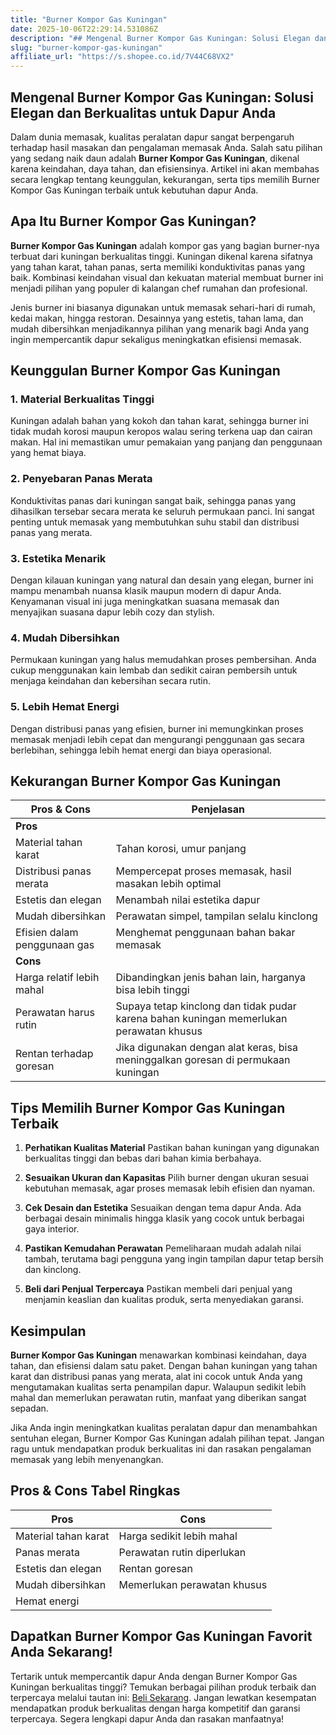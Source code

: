 ```yaml
---
title: "Burner Kompor Gas Kuningan"
date: 2025-10-06T22:29:14.531086Z
description: "## Mengenal Burner Kompor Gas Kuningan: Solusi Elegan dan Berkualitas untuk Dapur Anda..."
slug: "burner-kompor-gas-kuningan"
affiliate_url: "https://s.shopee.co.id/7V44C68VX2"
---
```

## Mengenal Burner Kompor Gas Kuningan: Solusi Elegan dan Berkualitas untuk Dapur Anda

Dalam dunia memasak, kualitas peralatan dapur sangat berpengaruh terhadap hasil masakan dan pengalaman memasak Anda. Salah satu pilihan yang sedang naik daun adalah **Burner Kompor Gas Kuningan**, dikenal karena keindahan, daya tahan, dan efisiensinya. Artikel ini akan membahas secara lengkap tentang keunggulan, kekurangan, serta tips memilih Burner Kompor Gas Kuningan terbaik untuk kebutuhan dapur Anda.

## Apa Itu Burner Kompor Gas Kuningan?

**Burner Kompor Gas Kuningan** adalah kompor gas yang bagian burner-nya terbuat dari kuningan berkualitas tinggi. Kuningan dikenal karena sifatnya yang tahan karat, tahan panas, serta memiliki konduktivitas panas yang baik. Kombinasi keindahan visual dan kekuatan material membuat burner ini menjadi pilihan yang populer di kalangan chef rumahan dan profesional.

Jenis burner ini biasanya digunakan untuk memasak sehari-hari di rumah, kedai makan, hingga restoran. Desainnya yang estetis, tahan lama, dan mudah dibersihkan menjadikannya pilihan yang menarik bagi Anda yang ingin mempercantik dapur sekaligus meningkatkan efisiensi memasak.

## Keunggulan Burner Kompor Gas Kuningan

### 1. Material Berkualitas Tinggi
Kuningan adalah bahan yang kokoh dan tahan karat, sehingga burner ini tidak mudah korosi maupun keropos walau sering terkena uap dan cairan makan. Hal ini memastikan umur pemakaian yang panjang dan penggunaan yang hemat biaya.

### 2. Penyebaran Panas Merata
Konduktivitas panas dari kuningan sangat baik, sehingga panas yang dihasilkan tersebar secara merata ke seluruh permukaan panci. Ini sangat penting untuk memasak yang membutuhkan suhu stabil dan distribusi panas yang merata.

### 3. Estetika Menarik
Dengan kilauan kuningan yang natural dan desain yang elegan, burner ini mampu menambah nuansa klasik maupun modern di dapur Anda. Kenyamanan visual ini juga meningkatkan suasana memasak dan menyajikan suasana dapur lebih cozy dan stylish.

### 4. Mudah Dibersihkan
Permukaan kuningan yang halus memudahkan proses pembersihan. Anda cukup menggunakan kain lembab dan sedikit cairan pembersih untuk menjaga keindahan dan kebersihan secara rutin.

### 5. Lebih Hemat Energi
Dengan distribusi panas yang efisien, burner ini memungkinkan proses memasak menjadi lebih cepat dan mengurangi penggunaan gas secara berlebihan, sehingga lebih hemat energi dan biaya operasional.

## Kekurangan Burner Kompor Gas Kuningan

| Pros & Cons                      | Penjelasan                                                                |
|----------------------------------|---------------------------------------------------------------------------|
| **Pros**                        |                                                                                       |
| Material tahan karat           | Tahan korosi, umur panjang                                               |
| Distribusi panas merata        | Mempercepat proses memasak, hasil masakan lebih optimal                |
| Estetis dan elegan             | Menambah nilai estetika dapur                                            |
| Mudah dibersihkan              | Perawatan simpel, tampilan selalu kinclong                              |
| Efisien dalam penggunaan gas  | Menghemat penggunaan bahan bakar memasak                               |
| **Cons**                        |                                                                                       |
| Harga relatif lebih mahal    | Dibandingkan jenis bahan lain, harganya bisa lebih tinggi                  |
| Perawatan harus rutin          | Supaya tetap kinclong dan tidak pudar karena bahan kuningan memerlukan perawatan khusus |
| Rentan terhadap goresan       | Jika digunakan dengan alat keras, bisa meninggalkan goresan di permukaan kuningan      |

## Tips Memilih Burner Kompor Gas Kuningan Terbaik

1. **Perhatikan Kualitas Material**
Pastikan bahan kuningan yang digunakan berkualitas tinggi dan bebas dari bahan kimia berbahaya.

2. **Sesuaikan Ukuran dan Kapasitas**
Pilih burner dengan ukuran sesuai kebutuhan memasak, agar proses memasak lebih efisien dan nyaman.

3. **Cek Desain dan Estetika**
Sesuaikan dengan tema dapur Anda. Ada berbagai desain minimalis hingga klasik yang cocok untuk berbagai gaya interior.

4. **Pastikan Kemudahan Perawatan**
Pemeliharaan mudah adalah nilai tambah, terutama bagi pengguna yang ingin tampilan dapur tetap bersih dan kinclong.

5. **Beli dari Penjual Terpercaya**
Pastikan membeli dari penjual yang menjamin keaslian dan kualitas produk, serta menyediakan garansi.

## Kesimpulan

**Burner Kompor Gas Kuningan** menawarkan kombinasi keindahan, daya tahan, dan efisiensi dalam satu paket. Dengan bahan kuningan yang tahan karat dan distribusi panas yang merata, alat ini cocok untuk Anda yang mengutamakan kualitas serta penampilan dapur. Walaupun sedikit lebih mahal dan memerlukan perawatan rutin, manfaat yang diberikan sangat sepadan.

Jika Anda ingin meningkatkan kualitas peralatan dapur dan menambahkan sentuhan elegan, Burner Kompor Gas Kuningan adalah pilihan tepat. Jangan ragu untuk mendapatkan produk berkualitas ini dan rasakan pengalaman memasak yang lebih menyenangkan.

## Pros & Cons Tabel Ringkas

| Pros | Cons |
|-------------------------|------------------------------|
| Material tahan karat | Harga sedikit lebih mahal |
| Panas merata | Perawatan rutin diperlukan |
| Estetis dan elegan | Rentan goresan |
| Mudah dibersihkan | Memerlukan perawatan khusus | 
| Hemat energi |  |

## Dapatkan Burner Kompor Gas Kuningan Favorit Anda Sekarang!

Tertarik untuk mempercantik dapur Anda dengan Burner Kompor Gas Kuningan berkualitas tinggi? Temukan berbagai pilihan produk terbaik dan terpercaya melalui tautan ini: [Beli Sekarang](https://s.shopee.co.id/7V44C68VX2). Jangan lewatkan kesempatan mendapatkan produk berkualitas dengan harga kompetitif dan garansi terpercaya. Segera lengkapi dapur Anda dan rasakan manfaatnya!